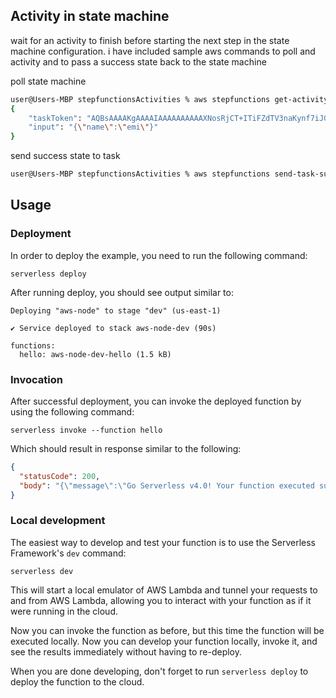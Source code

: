 ## Activity in state machine

wait for an activity to finish before starting the next step in the state machine configuration. i have included sample aws commands to poll and activity and to pass a success state back to the state machine

poll state machine

```bash
user@Users-MBP stepfunctionsActivities % aws stepfunctions get-activity-task --activity-arn arn:aws:states:us-east-1:432599188850:activity:myActivity
{
    "taskToken": "AQBsAAAAKgAAAAIAAAAAAAAAAXNosRjCT+ITiFZdTV3naKynf7iJGRLa5e4ZtVr1AW4QklcZeshoqRXqzVv58RSLzNxHEuJOmK/Gw/IbT5Kdvms=AAAAKgAAAAIAAAAAAAAAATk8Ebk8L448pMl3y7398GY73aDqx8JoPzvVQEVRox6dDf2vDIhnPjqH81MOH+2kfJOIjBf2LlCA5CMbsYL8ywIkOfKdixj4NDfhcCaPFvqTzg9O4VZ45UfGruouZbJ/dPpddqBIRkuSqEf9B8B7KrJtKaQLLHrrhkgVezPod57hsQSkxSJoX8v9R8VStWhE2FrbaxPn/kENa/MBwQxCfu0YM4rP8b1qj3KDRsOzaHgM",
    "input": "{\"name\":\"emi\"}"
}
```

send success state to task

```bash
user@Users-MBP stepfunctionsActivities % aws stepfunctions send-task-success --task-token "AQBsAAAAKgAAAAIAAAAAAAAAAXNosRjCT+ITiFZdTV3naKynf7iJGRLa5e4ZtVr1AW4QklcZeshoqRXqzVv58RSLzNxHEuJOmK/Gw/IbT5Kdvms=AAAAKgAAAAIAAAAAAAAAATk8Ebk8L448pMl3y7398GY73aDqx8JoPzvVQEVRox6dDf2vDIhnPjqH81MOH+2kfJOIjBf2LlCA5CMbsYL8ywIkOfKdixj4NDfhcCaPFvqTzg9O4VZ45UfGruouZbJ/dPpddqBIRkuSqEf9B8B7KrJtKaQLLHrrhkgVezPod57hsQSkxSJoX8v9R8VStWhE2FrbaxPn/kENa/MBwQxCfu0YM4rP8b1qj3KDRsOzaHgM" --task-output 4
```

## Usage

### Deployment

In order to deploy the example, you need to run the following command:

```
serverless deploy
```

After running deploy, you should see output similar to:

```
Deploying "aws-node" to stage "dev" (us-east-1)

✔ Service deployed to stack aws-node-dev (90s)

functions:
  hello: aws-node-dev-hello (1.5 kB)
```

### Invocation

After successful deployment, you can invoke the deployed function by using the following command:

```
serverless invoke --function hello
```

Which should result in response similar to the following:

```json
{
  "statusCode": 200,
  "body": "{\"message\":\"Go Serverless v4.0! Your function executed successfully!\"}"
}
```

### Local development

The easiest way to develop and test your function is to use the Serverless Framework's `dev` command:

```
serverless dev
```

This will start a local emulator of AWS Lambda and tunnel your requests to and from AWS Lambda, allowing you to interact with your function as if it were running in the cloud.

Now you can invoke the function as before, but this time the function will be executed locally. Now you can develop your function locally, invoke it, and see the results immediately without having to re-deploy.

When you are done developing, don't forget to run `serverless deploy` to deploy the function to the cloud.
